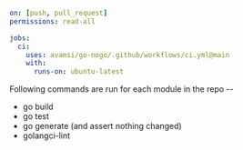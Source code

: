 ```yaml
on: [push, pull_request]
permissions: read-all

jobs:
  ci:
    uses: avamsi/go-nogo/.github/workflows/ci.yml@main
    with:
      runs-on: ubuntu-latest
```

Following commands are run for each module in the repo --
- go build
- go test
- go generate (and assert nothing changed)
- golangci-lint

